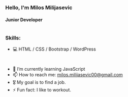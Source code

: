 #
### Hello, I'm Milos Milijasevic
#### Junior Developer
#
### Skills: 
- 💻 HTML / CSS / Bootstrap / WordPress
#
- 🌱 I’m currently learning JavaScript 
- 📫 How to reach me: milos.milijasevic00@gmail.com
- 🎖 My goal is to find a job.
- ⚡ Fun fact: I like to workout.
#
